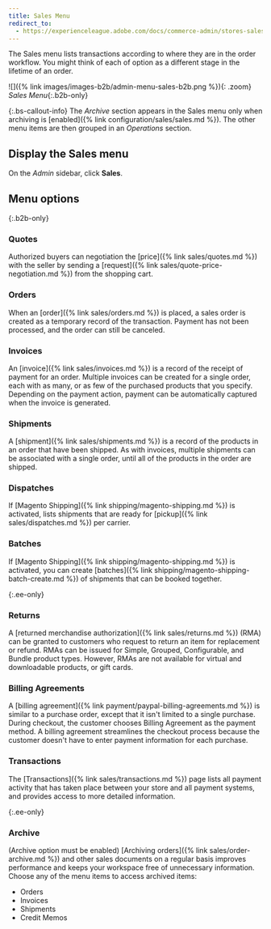 ```yaml
---
title: Sales Menu
redirect_to:
  - https://experienceleague.adobe.com/docs/commerce-admin/stores-sales/order-management/sales-menu.html
---
```


The Sales menu lists transactions according to where they are in the order workflow. You might think of each of option as a different stage in the lifetime of an order.

![]({% link images/images-b2b/admin-menu-sales-b2b.png %}){: .zoom}
_Sales Menu_{:.b2b-only}

{:.bs-callout-info}
The _Archive_ section appears in the Sales menu only when archiving is [enabled]({% link configuration/sales/sales.md %}). The other menu items are then grouped in an _Operations_ section.

## Display the Sales menu

On the _Admin_ sidebar, click **Sales**.

## Menu options

{:.b2b-only}
### Quotes

Authorized buyers can negotiation the [price]({% link sales/quotes.md %}) with the seller by sending a [request]({% link sales/quote-price-negotiation.md %}) from the shopping cart.

### Orders

When an [order]({% link sales/orders.md %}) is placed, a sales order is created as a temporary record of the transaction. Payment has not been processed, and the order can still be canceled.

### Invoices

An [invoice]({% link sales/invoices.md %}) is a record of the receipt of payment for an order. Multiple invoices can be created for a single order, each with as many, or as few of the purchased products that you specify. Depending on the payment action, payment can be automatically captured when the invoice is generated.

### Shipments

A [shipment]({% link sales/shipments.md %}) is a record of the products in an order that have been shipped. As with invoices, multiple shipments can be associated with a single order, until all of the products in the order are shipped.

### Dispatches

If [Magento Shipping]({% link shipping/magento-shipping.md %}) is activated, lists shipments that are ready for [pickup]({% link sales/dispatches.md %}) per carrier.

### Batches

If [Magento Shipping]({% link shipping/magento-shipping.md %}) is activated, you can create [batches]({% link shipping/magento-shipping-batch-create.md %}) of shipments that can be booked together.

{:.ee-only}
### Returns

A [returned merchandise authorization]({% link sales/returns.md %}) (RMA) can be granted to customers who request to return an item for replacement or refund. RMAs can be issued for Simple, Grouped, Configurable, and Bundle product types. However, RMAs are not available for virtual and downloadable products, or gift cards.

### Billing Agreements

A [billing agreement]({% link payment/paypal-billing-agreements.md %}) is similar to a purchase order, except that it isn't limited to a single purchase. During checkout, the customer chooses Billing Agreement as the payment method. A billing agreement streamlines the checkout process because the customer doesn't have to enter payment information for each purchase.

### Transactions

The [Transactions]({% link sales/transactions.md %}) page lists all payment activity that has taken place between your store and all payment systems, and provides access to more detailed information.

{:.ee-only}
### Archive

(Archive option must be enabled) [Archiving orders]({% link sales/order-archive.md %}) and other sales documents on a regular basis improves performance and keeps your workspace free of unnecessary information. Choose any of the menu items to access archived items:

- Orders
- Invoices
- Shipments
- Credit Memos
